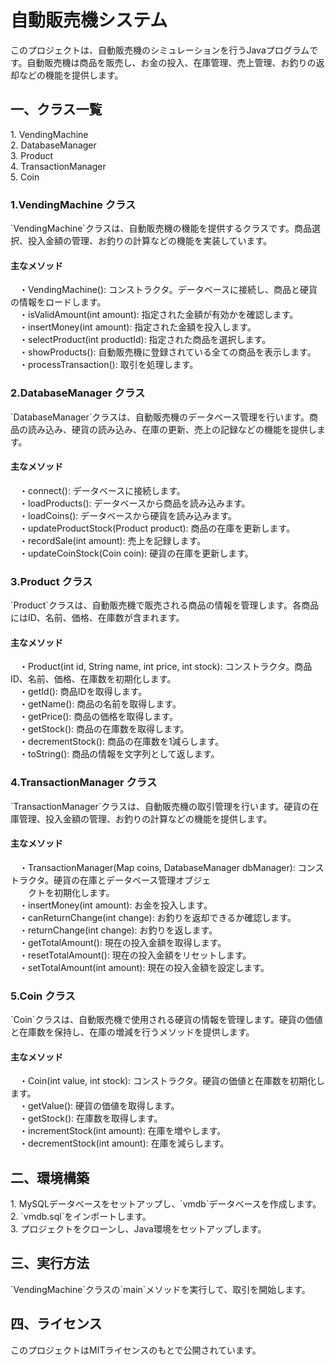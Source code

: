 <h1>自動販売機システム</h1>
このプロジェクトは、自動販売機のシミュレーションを行うJavaプログラムです。自動販売機は商品を販売し、お金の投入、在庫管理、売上管理、お釣りの返却などの機能を提供します。</h6>
<h2>一、クラス一覧</h2>
1. VendingMachine<br>
2. DatabaseManager<br>
3. Product<br>
4. TransactionManager<br>
5. Coin<br>
<h3>1.VendingMachine クラス</h3>
`VendingMachine`クラスは、自動販売機の機能を提供するクラスです。商品選択、投入金額の管理、お釣りの計算などの機能を実装しています。
<h4>主なメソッド</h4>
　・VendingMachine(): コンストラクタ。データベースに接続し、商品と硬貨の情報をロードします。<br>
　・isValidAmount(int amount): 指定された金額が有効かを確認します。<br>
　・insertMoney(int amount): 指定された金額を投入します。<br>
　・selectProduct(int productId): 指定された商品を選択します。<br>
　・showProducts(): 自動販売機に登録されている全ての商品を表示します。<br>
　・processTransaction(): 取引を処理します。<br>
<h3>2.DatabaseManager クラス</h3>
`DatabaseManager`クラスは、自動販売機のデータベース管理を行います。商品の読み込み、硬貨の読み込み、在庫の更新、売上の記録などの機能を提供します。
<h4>主なメソッド</h4>
　・connect(): データベースに接続します。<br>
　・loadProducts(): データベースから商品を読み込みます。<br>
　・loadCoins(): データベースから硬貨を読み込みます。<br>
　・updateProductStock(Product product): 商品の在庫を更新します。<br>
　・recordSale(int amount): 売上を記録します。<br>
　・updateCoinStock(Coin coin): 硬貨の在庫を更新します。<br>
<h3>3.Product クラス</h3>
`Product`クラスは、自動販売機で販売される商品の情報を管理します。各商品にはID、名前、価格、在庫数が含まれます。
<h4>主なメソッド</h4>
　・Product(int id, String name, int price, int stock): コンストラクタ。商品ID、名前、価格、在庫数を初期化します。<br>
　・getId(): 商品IDを取得します。<br>
　・getName(): 商品の名前を取得します。<br>
　・getPrice(): 商品の価格を取得します。<br>
　・getStock(): 商品の在庫数を取得します。<br>
　・decrementStock(): 商品の在庫数を1減らします。<br>
　・toString(): 商品の情報を文字列として返します。<br>
<h3>4.TransactionManager クラス</h3>
`TransactionManager`クラスは、自動販売機の取引管理を行います。硬貨の在庫管理、投入金額の管理、お釣りの計算などの機能を提供します。
<h4>主なメソッド</h4>
　・TransactionManager(Map<Integer, Coin> coins, DatabaseManager dbManager): コンストラクタ。硬貨の在庫とデータベース管理オブジェ<br>
　　クトを初期化します。<br>
　・insertMoney(int amount): お金を投入します。<br>
　・canReturnChange(int change): お釣りを返却できるか確認します。<br>
　・returnChange(int change): お釣りを返します。<br>
　・getTotalAmount(): 現在の投入金額を取得します。<br>
　・resetTotalAmount(): 現在の投入金額をリセットします。<br>
　・setTotalAmount(int amount): 現在の投入金額を設定します。<br>
<h3>5.Coin クラス</h3>
`Coin`クラスは、自動販売機で使用される硬貨の情報を管理します。硬貨の価値と在庫数を保持し、在庫の増減を行うメソッドを提供します。
<h4>主なメソッド</h4>
　・Coin(int value, int stock): コンストラクタ。硬貨の価値と在庫数を初期化します。<br>
　・getValue(): 硬貨の価値を取得します。<br>
　・getStock(): 在庫数を取得します。<br>
　・incrementStock(int amount): 在庫を増やします。<br>
　・decrementStock(int amount): 在庫を減らします。<br>
<h2>二、環境構築</h2>
1. MySQLデータベースをセットアップし、`vmdb`データベースを作成します。<br>
2. `vmdb.sql`をインポートします。<br>
3. プロジェクトをクローンし、Java環境をセットアップします。<br>
<h2>三、実行方法</h2>
`VendingMachine`クラスの`main`メソッドを実行して、取引を開始します。
<h2>四、ライセンス</h2>
このプロジェクトはMITライセンスのもとで公開されています。
